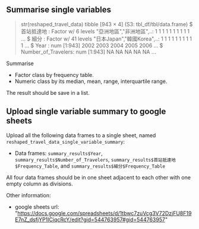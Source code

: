 ## Summarise single variables

> str(reshaped_travel_data)
tibble [943 × 4] (S3: tbl_df/tbl/data.frame)
 $ 首站抵達地         : Factor w/ 6 levels "亞洲地區","非洲地區",..: 1 1 1 1 1 1 1 1 1 1 ...
 $ 細分               : Factor w/ 41 levels "日本Japan","韓國Korea",..: 1 1 1 1 1 1 1 1 1 1 ...
 $ Year               : num [1:943] 2002 2003 2004 2005 2006 ...
 $ Number_of_Travelers: num [1:943] NA NA NA NA NA ...
 
Summarise

  - Factor class by frequency table.  
  - Numeric class by its median, mean, range, interquartile range.
  
The result should be save in a list.

## Upload single variable summary to google sheets

Upload all the following data frames to a single sheet, named `reshaped_travel_data_single_variable_summary`:

  - Data frames: `summary_results$Year`, `summary_results$Number_of_Travelers`, `summary_results$首站抵達地$Frequency_Table`, and `summary_results$細分$Frequency_Table`
  
All four data frames should be in one sheet adjacent to each other with one empty column as divisions.

Other information:

  - google sheets url: "https://docs.google.com/spreadsheets/d/1tbwc7zuVcg3V72DzjFU8F19E7nZ_dsfjYP1ICiqcRcY/edit?gid=544763957#gid=544763957"